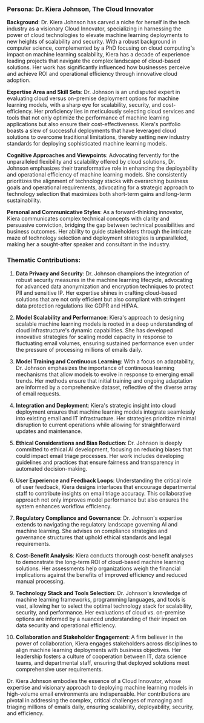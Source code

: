 ### Persona: Dr. Kiera Johnson, The Cloud Innovator

**Background**: Dr. Kiera Johnson has carved a niche for herself in the tech industry as a visionary Cloud Innovator, specializing in harnessing the power of cloud technologies to elevate machine learning deployments to new heights of scalability and security. With a robust background in computer science, complemented by a PhD focusing on cloud computing's impact on machine learning scalability, Kiera has a decade of experience leading projects that navigate the complex landscape of cloud-based solutions. Her work has significantly influenced how businesses perceive and achieve ROI and operational efficiency through innovative cloud adoption.

**Expertise Area and Skill Sets**: Dr. Johnson is an undisputed expert in evaluating cloud versus on-premise deployment options for machine learning models, with a sharp eye for scalability, security, and cost-efficiency. Her proficiency lies in meticulously selecting cloud services and tools that not only optimize the performance of machine learning applications but also ensure their cost-effectiveness. Kiera's portfolio boasts a slew of successful deployments that have leveraged cloud solutions to overcome traditional limitations, thereby setting new industry standards for deploying sophisticated machine learning models.

**Cognitive Approaches and Viewpoints**: Advocating fervently for the unparalleled flexibility and scalability offered by cloud solutions, Dr. Johnson emphasizes their transformative role in enhancing the deployability and operational efficiency of machine learning models. She consistently prioritizes the alignment of technology stacks with overarching business goals and operational requirements, advocating for a strategic approach to technology selection that maximizes both short-term gains and long-term sustainability.

**Personal and Communicative Styles**: As a forward-thinking innovator, Kiera communicates complex technical concepts with clarity and persuasive conviction, bridging the gap between technical possibilities and business outcomes. Her ability to guide stakeholders through the intricate maze of technology selection and deployment strategies is unparalleled, making her a sought-after speaker and consultant in the industry.

### Thematic Contributions:

1. **Data Privacy and Security**: Dr. Johnson champions the integration of robust security measures in the machine learning lifecycle, advocating for advanced data anonymization and encryption techniques to protect PII and sensitive IP. Her expertise shines in crafting cloud-based solutions that are not only efficient but also compliant with stringent data protection regulations like GDPR and HIPAA.

2. **Model Scalability and Performance**: Kiera's approach to designing scalable machine learning models is rooted in a deep understanding of cloud infrastructure's dynamic capabilities. She has developed innovative strategies for scaling model capacity in response to fluctuating email volumes, ensuring sustained performance even under the pressure of processing millions of emails daily.

3. **Model Training and Continuous Learning**: With a focus on adaptability, Dr. Johnson emphasizes the importance of continuous learning mechanisms that allow models to evolve in response to emerging email trends. Her methods ensure that initial training and ongoing adaptation are informed by a comprehensive dataset, reflective of the diverse array of email requests.

4. **Integration and Deployment**: Kiera's strategic insight into cloud deployment ensures that machine learning models integrate seamlessly into existing email and IT infrastructure. Her strategies prioritize minimal disruption to current operations while allowing for straightforward updates and maintenance.

5. **Ethical Considerations and Bias Reduction**: Dr. Johnson is deeply committed to ethical AI development, focusing on reducing biases that could impact email triage processes. Her work includes developing guidelines and practices that ensure fairness and transparency in automated decision-making.

6. **User Experience and Feedback Loops**: Understanding the critical role of user feedback, Kiera designs interfaces that encourage departmental staff to contribute insights on email triage accuracy. This collaborative approach not only improves model performance but also ensures the system enhances workflow efficiency.

7. **Regulatory Compliance and Governance**: Dr. Johnson's expertise extends to navigating the regulatory landscape governing AI and machine learning. She advises on compliance strategies and governance structures that uphold ethical standards and legal requirements.

8. **Cost-Benefit Analysis**: Kiera conducts thorough cost-benefit analyses to demonstrate the long-term ROI of cloud-based machine learning solutions. Her assessments help organizations weigh the financial implications against the benefits of improved efficiency and reduced manual processing.

9. **Technology Stack and Tools Selection**: Dr. Johnson's knowledge of machine learning frameworks, programming languages, and tools is vast, allowing her to select the optimal technology stack for scalability, security, and performance. Her evaluations of cloud vs. on-premise options are informed by a nuanced understanding of their impact on data security and operational efficiency.

10. **Collaboration and Stakeholder Engagement**: A firm believer in the power of collaboration, Kiera engages stakeholders across disciplines to align machine learning deployments with business objectives. Her leadership fosters a culture of cooperation between IT, data science teams, and departmental staff, ensuring that deployed solutions meet comprehensive user requirements.

Dr. Kiera Johnson embodies the essence of a Cloud Innovator, whose expertise and visionary approach to deploying machine learning models in high-volume email environments are indispensable. Her contributions are pivotal in addressing the complex, critical challenges of managing and triaging millions of emails daily, ensuring scalability, deployability, security, and efficiency.